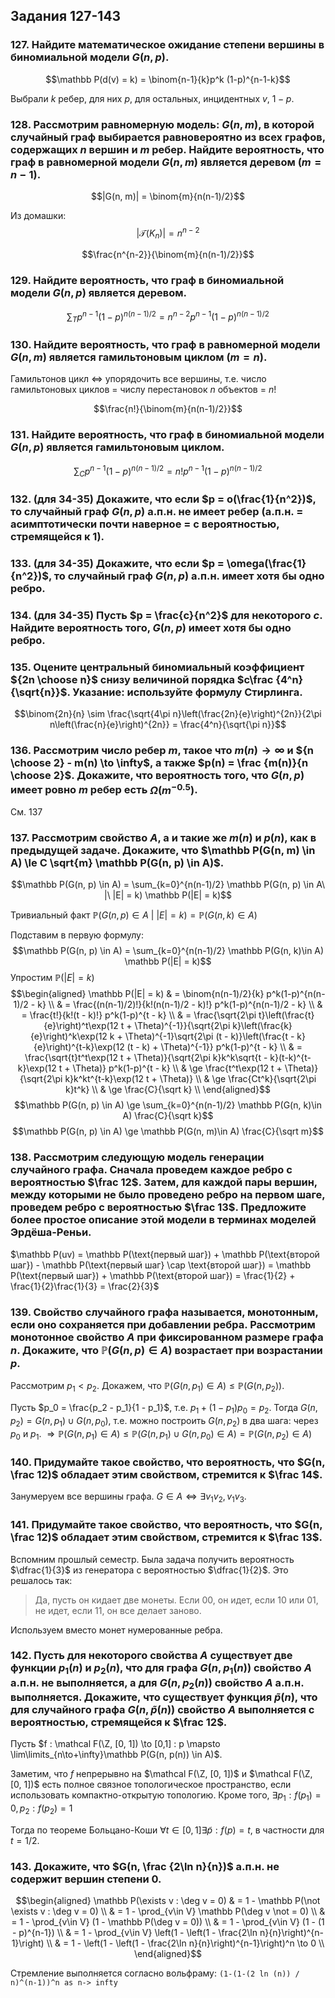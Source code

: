 ## Задания 127-143

### 127. Найдите математическое ожидание степени вершины в биномиальной модели $G(n, p)$.

$$\mathbb P(d(v) = k) = \binom{n-1}{k}p^k (1-p)^{n-1-k}$$

Выбрали $k$ ребер, для них $p$, для остальных, инцидентных $v$, $1-p$.

### 128. Рассмотрим равномерную модель: $G(n, m)$, в которой случайный граф выбирается равновероятно из всех графов, содержащих $n$ вершин и $m$ ребер. Найдите вероятность, что граф в равномерной модели $G(n, m)$ является деревом ($m = n - 1$).

$$|G(n, m)| = \binom{m}{n(n-1)/2}$$

Из домашки:
$$|\mathcal T(K_n)| = n^{n-2}$$

$$\frac{n^{n-2}}{\binom{m}{n(n-1)/2}}$$

### 129. Найдите вероятность, что граф в биномиальной модели $G(n, p)$ является деревом.

$$\sum_T p^{n-1}(1-p)^{n(n-1)/2} = n^{n-2}p^{n-1}(1-p)^{n(n-1)/2}$$

### 130. Найдите вероятность, что граф в равномерной модели $G(n, m)$ является гамильтоновым циклом ($m = n$).

Гамильтонов цикл $\Leftrightarrow$ упорядочить все вершины, т.е. число гамильтоновых циклов = числу перестановок $n$ объектов = $n!$

$$\frac{n!}{\binom{m}{n(n-1)/2}}$$

### 131. Найдите вероятность, что граф в биномиальной модели $G(n, p)$ является гамильтоновым циклом.

$$\sum_C p^{n-1}(1-p)^{n(n-1)/2} = n!p^{n-1}(1-p)^{n(n-1)/2}$$


### 132. (для 34-35) Докажите, что если $p = o(\frac{1}{n^2})$, то случайный граф $G(n, p)$ а.п.н. не имеет ребер (а.п.н. = асимптотически почти наверное = с вероятностью, стремящейся к 1).


### 133. (для 34-35) Докажите, что если $p = \omega(\frac{1}{n^2})$, то случайный граф $G(n, p)$ а.п.н. имеет хотя бы одно ребро.


### 134. (для 34-35) Пусть $p = \frac{c}{n^2}$ для некоторого $c$. Найдите вероятность того, $G(n, p)$ имеет хотя бы одно ребро.


### 135. Оцените центральный биномиальный коэффициент ${2n \choose n}$ снизу величиной порядка $c\frac {4^n}{\sqrt{n}}$. Указание: используйте формулу Стирлинга.

<!-- ![](imgs/no_i_dont_think_i_will.jpg)

Докажем по индукции по $n$, что $\binom{2n}{n} \ge \frac{4^n}{2\sqrt n}$

База: $\binom{2}{1} = 2 = \frac{4}{2}$.

Переход:
$$\binom{2n+2}{n+1} = \frac{2(n+1)(2n+1)}{(n+1)^2}\binom{2n}{n} \ge \frac{2(2n+1)}{(n+1)} \frac{4^n}{2\sqrt n} \ge \frac{2(2n+1)}{(n+1)} \frac{4^n}{2\sqrt{n+1}} \ge \frac{1}{\sqrt{n+1}}$$ -->

$$\binom{2n}{n} \sim \frac{\sqrt{4\pi n}\left(\frac{2n}{e}\right)^{2n}}{2\pi n\left(\frac{n}{e}\right)^{2n}} = \frac{4^n}{\sqrt{\pi n}}$$

<!-- $$\binom{2n}{n} = \frac{(2n)^{2n} e^{-2n} \mathcal O(2n)}{n^{2n} e^{-2n} \mathcal O^2(n)} = \frac{2^{2n} n^{2n} \mathcal O(n)}{n^{2n} \mathcal O^2(n)} = \frac{2^{2n}}{\mathcal O(n)} \ge \frac{2^{2n}}{2^n} \ge \frac{1}{\sqrt n}$$ -->

### 136. Рассмотрим число ребер $m$, такое что $m(n) \to \infty$ и ${n \choose 2} - m(n) \to \infty$, а также $p(n) = \frac {m(n)}{n \choose 2}$. Докажите, что вероятность того, что $G(n, p)$ имеет ровно $m$ ребер есть $\Omega(m^{-0.5})$.

См. 137

### 137. Рассмотрим свойство $A$, а и такие же $m(n)$ и $p(n)$, как в предыдущей задаче. Докажите, что $\mathbb P(G(n, m) \in A) \le C \sqrt{m} \mathbb P(G(n, p) \in A)$.

$$\mathbb P(G(n, p) \in A) = \sum_{k=0}^{n(n-1)/2} \mathbb P(G(n, p) \in A\ |\ |E| = k) \mathbb P(|E| = k)$$
<!-- Упростим $\mathbb P(G(n, p) \in A\ |\ |E| = k)$, чтобы доказать -->
Тривиальный факт $\mathbb P(G(n, p) \in A\ |\ |E| = k) = \mathbb P(G(n, k) \in A)$
<!-- $$\begin{aligned}
    \mathbb P(G(n, p) \in A\ |\ |E| = k) & = \frac{\mathbb P(G(n, p) \in A \cup |E| = k)}{\mathbb P(|E| = k)} \\
    & = \frac{\sum\limits_{\substack{G : |V|=n}} \dfrac{[G(n, p) \in A][|E|=k] p^k(1-p)^{n(n-1)/2 - k}}{p^k(1-p)^{n(n-1)/2 - k}}}{\binom{n(n-1)/2}{k}} \\
    & = \frac{\sum\limits_{\substack{G : |E| = k \\ |V|=n}} \dfrac{[G(n, p) \in A] p^k(1-p)^{n(n-1)/2 - k}}{p^k(1-p)^{n(n-1)/2 - k}}}{\binom{n(n-1)/2}{k}} \\
    & = \frac{\sum\limits_{\substack{G : |E| = k \\ |V|=n \\ G\in A}} \dfrac{p^k(1-p)^{n(n-1)/2 - k}}{p^k(1-p)^{n(n-1)/2 - k}}}{\binom{n(n-1)/2}{k}} \\
    & = \sum\limits_{\substack{G : |E| = k \\ |V|=n \\ G\in A}}\frac{1}{\binom{n(n-1)/2}{k}} \\
    & = \mathbb P(G(n, k)\in A)
\end{aligned}$$ -->
Подставим в первую формулу:
$$\mathbb P(G(n, p) \in A) = \sum_{k=0}^{n(n-1)/2} \mathbb P(G(n, k)\in A) \mathbb P(|E| = k)$$
Упростим $\mathbb P(|E| = k)$
$$\begin{aligned}
    \mathbb P(|E| = k) & = \binom{n(n-1)/2}{k} p^k(1-p)^{n(n-1)/2 - k} \\
    & = \frac{(n(n-1)/2)!}{k!(n(n-1)/2 - k)!} p^k(1-p)^{n(n-1)/2 - k} \\
    & = \frac{t!}{k!(t - k)!} p^k(1-p)^{t - k} \\
    & = \frac{\sqrt{2\pi t}\left(\frac{t}{e}\right)^t\exp(12 t + \Theta)^{-1}}{\sqrt{2\pi k}\left(\frac{k}{e}\right)^k\exp(12 k + \Theta)^{-1}\sqrt{2\pi (t - k)}\left(\frac{t - k}{e}\right)^{t-k}\exp(12 (t - k) + \Theta)^{-1}} p^k(1-p)^{t - k} \\
    & = \frac{\sqrt{t}t^t\exp(12 t + \Theta)}{\sqrt{2\pi k}k^k\sqrt{t - k}(t-k)^{t-k}\exp(12 t + \Theta)} p^k(1-p)^{t - k} \\
    & \ge \frac{t^t\exp(12 t + \Theta)}{\sqrt{2\pi k}k^kt^{t-k}\exp(12 t + \Theta)} \\
    & \ge \frac{Ct^k}{\sqrt{2\pi k}t^k} \\
    & \ge \frac{C}{\sqrt k} \\
\end{aligned}$$
$$\mathbb P(G(n, p) \in A) \ge \sum_{k=0}^{n(n-1)/2} \mathbb P(G(n, k)\in A) \frac{C}{\sqrt k}$$
$$\mathbb P(G(n, p) \in A) \ge \mathbb P(G(n, m)\in A) \frac{C}{\sqrt m}$$

### 138. Рассмотрим следующую модель генерации случайного графа. Сначала проведем каждое ребро с вероятностью $\frac 12$. Затем, для каждой пары вершин, между которыми не было проведено ребро на первом шаге, проведем ребро с вероятностью $\frac 13$. Предложите более простое описание этой модели в терминах моделей Эрдёша-Реньи.

$\mathbb P(uv) = \mathbb P(\text{первый шаг}) + \mathbb P(\text{второй шаг}) - \mathbb P(\text{первый шаг} \cap \text{второй шаг}) = \mathbb P(\text{первый шаг}) + \mathbb P(\text{второй шаг}) = \frac{1}{2} + \frac{1}{2}\frac{1}{3} = \frac{2}{3}$

### 139. Свойство случайного графа называется, монотонным, если оно сохраняется при добавлении ребра. Рассмотрим монотонное свойство $A$ при фиксированном размере графа $n$. Докажите, что $\mathbb P(G(n, p) \in A)$ возрастает при возрастании $p$.

Рассмотрим $p_1 < p_2$. Докажем, что $\mathbb P(G(n, p_1) \in A) \le \mathbb P(G(n, p_2))$.

Пусть $p_0 = \frac{p_2 - p_1}{1 - p_1}$, т.е. $p_1 + (1 - p_1) p_0 = p_2$. Тогда $G(n, p_2) = G(n, p_1) \cup G(n, p_0)$, т.е. можно построить $G(n, p_2)$ в два шага: через $p_0$ и $p_1$. $\Rightarrow \mathbb P(G(n, p_1) \in A) \le \mathbb P(G(n, p_1) \cup G(n, p_0) \in A) = \mathbb P(G(n, p_2)\in A)$

### 140. Придумайте такое свойство, что вероятность, что $G(n, \frac 12)$ обладает этим свойством, стремится к $\frac 14$.

Занумеруем все вершины графа. $G \in A \Leftrightarrow \exists v_1v_2, v_1v_3$.

### 141. Придумайте такое свойство, что вероятность, что $G(n, \frac 12)$ обладает этим свойством, стремится к $\frac 13$.

Вспомним прошлый семестр. Была задача получить вероятность $\dfrac{1}{3}$ из генератора с вероятностью $\dfrac{1}{2}$. Это решалось так:
> Да, пусть он кидает две монеты. Если $00$, он идет, если $10$ или $01$, не идет, если $11$, он все делает заново.

Используем вместо монет нумерованные ребра.

### 142. Пусть для некоторого свойства $A$ существует две функции $p_1(n)$ и $p_2(n)$, что для графа $G(n, p_1(n))$ свойство $A$ а.п.н. не выполняется, а для $G(n, p_2(n))$ свойство $A$ а.п.н. выполняется. Докажите, что существует функция $\tilde p(n)$, что для случайного графа $G(n, \tilde p(n))$ свойство $A$ выполняется с вероятностью, стремящейся к $\frac 12$.

Пусть $f : \mathcal F(\Z, [0, 1]) \to [0,1] : p \mapsto \lim\limits_{n\to+\infty}\mathbb P(G(n, p(n)) \in A)$.

Заметим, что $f$ непрерывно на $\mathcal F(\Z, [0, 1])$ и $\mathcal F(\Z, [0, 1])$ есть полное связное топологическое пространство, если использовать компактно-открытую топологию. Кроме того, $\exists p_1 : f(p_1) = 0, p_2 : f(p_2) = 1$

Тогда по теореме Больцано-Коши $\forall t\in [0, 1] \exists \tilde p : f(p) = t$, в частности для $t=1/2$.

### 143. Докажите, что $G(n, \frac {2\ln n}{n})$ а.п.н. не содержит вершин степени 0.

$$\begin{aligned}
    \mathbb P(\exists v : \deg v = 0) & = 1 - \mathbb P(\not \exists v : \deg v = 0) \\
    & = 1 - \prod_{v\in V} \mathbb P(\deg v \not = 0) \\
    & = 1 - \prod_{v\in V} (1 - \mathbb P(\deg v = 0)) \\
    & = 1 - \prod_{v\in V} (1 - (1 - p)^{n-1}) \\
    & = 1 - \prod_{v\in V} \left(1 - \left(1 - \frac{2\ln n}{n}\right)^{n-1}\right) \\
    & = 1 - \left(1 - \left(1 - \frac{2\ln n}{n}\right)^{n-1}\right)^n \to 0 \\
\end{aligned}$$

Стремление выполняется согласно вольфраму: `(1-(1-(2 ln (n)) / n)^(n-1))^n as n-> infty`
